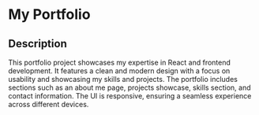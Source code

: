 # My Portfolio

## Description
This portfolio project showcases my expertise in React and frontend development. It features a clean and modern design with a focus on usability and showcasing my skills and projects. The portfolio includes sections such as an about me page, projects showcase, skills section, and contact information. The UI is responsive, ensuring a seamless experience across different devices.
